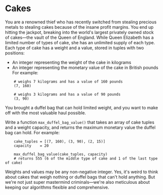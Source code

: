 # Cakes

You are a renowned thief who has recently switched from stealing precious metals to stealing cakes because of the insane profit margins. You end up hitting the jackpot, breaking into the world's largest privately owned stock of cakes—the vault of the Queen of England.
While Queen Elizabeth has a limited number of types of cake, she has an unlimited supply of each type.
Each type of cake has a weight and a value, stored in tuples with two positions:
 - An integer representing the weight of the cake in kilograms
 - An integer representing the monetary value of the cake in British pounds
For example:
```
    # weighs 7 kilograms and has a value of 160 pounds
    (7, 160)

    # weighs 3 kilograms and has a value of 90 pounds
    (3, 90)
```
You brought a duffel bag that can hold limited weight, and you want to make off with the most valuable haul possible.

Write a function `max_duffel_bag_value()` that takes an array of cake tuples and a weight capacity, and returns the maximum monetary value the duffel bag can hold.
For example:
```
    cake_tuples = [(7, 160), (3, 90), (2, 15)]
    capacity    = 20

    max_duffel_bag_value(cake_tuples, capacity)
    # returns 555 (6 of the middle type of cake and 1 of the last type of cake)
```
Weights and values may be any non-negative integer. Yes, it's weird to think about cakes that weigh nothing or duffel bags that can't hold anything. But we're not just super mastermind criminals—we're also meticulous about keeping our algorithms flexible and comprehensive.


